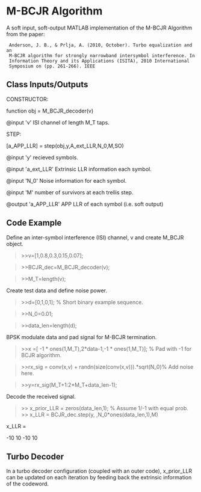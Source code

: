 # M-BCJR Algorithm

A soft input, soft-output MATLAB implementation of the M-BCJR Algorithm from the paper:

     Anderson, J. B., & Prlja, A. (2010, October). Turbo equalization and an 
     M-BCJR algorithm for strongly narrowband intersymbol interference. In 
     Information Theory and its Applications (ISITA), 2010 International 
     Symposium on (pp. 261-266). IEEE
     
## Class Inputs/Outputs     

CONSTRUCTOR:

function obj = M_BCJR_decoder(v)

@input 'v' ISI channel of length M_T taps.

STEP: 

[a_APP_LLR] = step(obj,y,A_ext_LLR,N_0,M,SO)

@input 'y' recieved symbols.

@input 'a_ext_LLR' Extrinsic LLR information each symbol.

@input 'N_0' Noise information for each symbol.

@input 'M' number of survivors at each trellis step.


@output 'a_APP_LLR' APP LLR of each symbol (i.e. soft output)
     
## Code Example

Define an inter-symbol interference (ISI) channel, v and create M_BCJR object.
 
 >\>\>v=[1,0.8,0.3,0.15,0.07];
 
 >\>\>BCJR_dec=M_BCJR_decoder(v); 
 
 >\>\>M_T=length(v); 
 
 
Create test data and define noise power.
 
 >\>\>d=[0,1,0,1]; % Short binary  example sequence.
 
 >\>\>N_0=0.01;
 
 >\>\>data_len=length(d);
 
BPSK modulate data and pad signal for M-BCJR termination.
 
 >\>\>x =[ -1 * ones(1,M_T),2*data-1,-1 * ones(1,M_T)];  % Pad with -1 for BCJR algorithm.
 
 >\>\>rx_sig = conv(x,v) + randn(size(conv(x,v))).*sqrt(N_0)% Add noise here.

 >\>\>y=rx_sig(M_T+1:2*M_T+data_len-1);
 
Decode the received signal.

 >\>\> x_prior_LLR = zeros(data_len,1); % Assume 1/-1 with equal prob.  
 >\>\> x_LLR = BCJR_dec.step(y, ,N_0*ones(data_len,1),M)
 
x_LLR =

   -10    10   -10    10
 
 
  ## Turbo Decoder 
  
  In a turbo decoder configuration (coupled with an outer code), x_prior_LLR can be 
  updated on each iteration by feeding back the extrinsic information of the codeword. 
  
 
 
 
